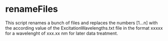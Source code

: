 # renameFiles
This script renames a bunch of files and replaces the numbers [1...n] with
the according value of the ExcitationWavelengths.txt file in the format
xxxxx for a wavelenght of xxx.xx nm for later data treatment.
